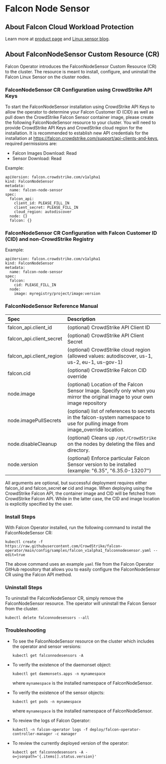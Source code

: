 # Falcon Node Sensor

## About Falcon Cloud Workload Protection

Learn more at [product page](https://www.crowdstrike.com/cloud-security-products/falcon-cloud-workload-protection/) and [Linux sensor blog](https://www.crowdstrike.com/blog/tech-center/linux-protection/).

## About FalconNodeSensor Custom Resource (CR)
Falcon Operator introduces the FalconNodeSensor Custom Resource (CR) to the cluster. The resource is meant to install, configure, and uninstall the Falcon Linux Sensor on the cluster nodes.

### FalconNodeSensor CR Configuration using CrowdStrike API Keys
To start the FalconNodeSensor installation using CrowdStrike API Keys to allow the operator to determine your Falcon Customer ID (CID) as well as pull down the CrowdStrike Falcon Sensor container image, please create the following FalconNodeSensor resource to your cluster. You will need to provide CrowdStrike API Keys and CrowdStrike cloud region for the installation. It is recommended to establish new API credentials for the installation at https://falcon.crowdstrike.com/support/api-clients-and-keys, required permissions are:
 * Falcon Images Download: Read
 * Sensor Download: Read

Example:
```
apiVersion: falcon.crowdstrike.com/v1alpha1
kind: FalconNodeSensor
metadata:
  name: falcon-node-sensor
spec:
  falcon_api:
    client_id: PLEASE_FILL_IN
    client_secret: PLEASE_FILL_IN
    cloud_region: autodiscover
  node: {}
  falcon: {}
```

### FalconNodeSensor CR Configuration with Falcon Customer ID (CID) and non-CrowdStrike Registry

Example:
```
apiVersion: falcon.crowdstrike.com/v1alpha1
kind: FalconNodeSensor
metadata:
  name: falcon-node-sensor
spec:
  falcon:
    cid: PLEASE_FILL_IN
  node:
    image: myregistry/project/image:version
```

### FalconNodeSensor Reference Manual

| Spec                                | Description                                                                                                                               |
| :---------------------------------- | :---------------------------------------------------------------------------------------------------------------------------------------- |
| falcon_api.client_id                | (optional) CrowdStrike API Client ID                                                                                                      |
| falcon_api.client_secret            | (optional) CrowdStrike API Client Secret                                                                                                  |
| falcon_api.client_region            | (optional) CrowdStrike cloud region (allowed values: autodiscover, us-1, us-2, eu-1, us-gov-1)                                            |
| falcon.cid                          | (optional) CrowdStrike Falcon CID override                                                                                                |
| node.image                          | (optional) Location of the Falcon Sensor Image. Specify only when you mirror the original image to your own image repository              |
| node.imagePullSecrets               | (optional) list of references to secrets in the falcon-system namespace to use for pulling image from image_override location.            |
| node.disableCleanup                 | (optional) Cleans up `/opt/CrowdStrike` on the nodes by deleting the files and directory.                                                 |
| node.version                        | (optional) Enforce particular Falcon Sensor version to be installed (example: "6.35", "6.35.0-13207")                                     |

All arguments are optional, but successful deployment requires either falcon_id and falcon_secret **or** cid and image. When deploying using the CrowdStrike Falcon API, the container image and CID will be fetched from CrowdStrike Falcon API. While in the latter case, the CID and image location is explicitly specified by the user.

### Install Steps
With Falcon Operator installed, run the following command to install the FalconNodeSensor CR:
```
kubectl create -f https://raw.githubusercontent.com/CrowdStrike/falcon-operator/main/config/samples/falcon_v1alpha1_falconnodesensor.yaml --edit=true
```
The above command uses an example `yaml` file from the Falcon Operator GitHub repository that allows you to easily configure the FalconNodeSensor CR using the Falcon API method.

### Uninstall Steps
To uninstall the FalconNodeSensor CR, simply remove the FalconNodeSensor resource. The operator will uninstall the Falcon Sensor from the cluster.

```
kubectl delete falconnodesensors --all
```

### Troubleshooting

- To see the FalconNodeSensor resource on the cluster which includes the operator and sensor versions:
  ```
  kubectl get falconnodesensors -A
  ```

- To verify the existence of the daemonset object:
  ```
  kubectl get daemonsets.apps -n mynamespace
  ```
  where `mynamespace` is the installed namespace of FalconNodeSensor.

- To verify the existence of the sensor objects:
  ```
  kubectl get pods -n mynamespace
  ```
  where `mynamespace` is the installed namespace of FalconNodeSensor.

- To review the logs of Falcon Operator:
  ```
  kubectl -n falcon-operator logs -f deploy/falcon-operator-controller-manager -c manager
  ```

- To review the currently deployed version of the operator:
  ```
  kubectl get falconnodesensors -A -o=jsonpath='{.items[].status.version}'
  ```
